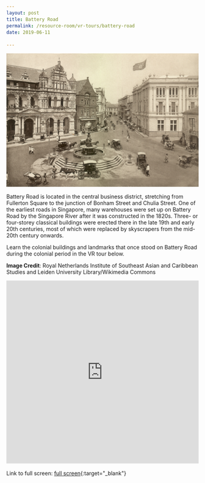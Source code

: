 ```yaml
---
layout: post
title: Battery Road
permalink: /resource-room/vr-tours/battery-road
date: 2019-06-11

---
```


![Banner for Battery Road VR Tour](/images/banner-vr-tours-battery-rd.jpeg)

Battery Road is located in the central business district, stretching from Fullerton Square to the junction of Bonham Street and Chulia Street. One of the earliest roads in Singapore, many warehouses were set up on Battery Road by the Singapore River after it was constructed in the 1820s. Three- or four-storey classical buildings were erected there in the late 19th and early 20th centuries, most of which were replaced by skyscrapers from the mid-20th century onwards.

Learn the colonial buildings and landmarks that once stood on Battery Road during the colonial period in the VR tour below.

**Image Credit**: Royal Netherlands Institute of Southeast Asian and Caribbean Studies and Leiden University Library/Wikimedia Commons

<iframe width="100%" height="480px" src="https://poly.google.com/view/4RomdORhJCO/embed?chrome=min" frameborder="0" style="border:none;" allowvr="yes" allow="vr; xr; accelerometer; magnetometer; gyroscope; autoplay;" allowfullscreen mozallowfullscreen="true" webkitallowfullscreen="true" onmousewheel="" ></iframe>

Link to full screen: [full screen](https://poly.google.com/u/1/view/4RomdORhJCO){:target="_blank"}

